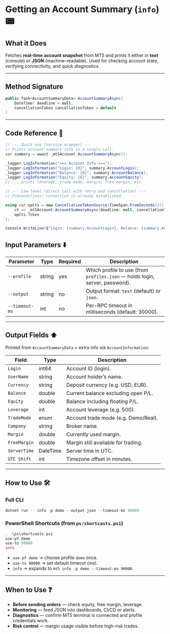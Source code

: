 # Getting an Account Summary (`info`) 📟

## What it Does 

Fetches **real-time account snapshot** from MT5 and prints it either in **text** (console) or **JSON** (machine-readable).
Used for checking account state, verifying connectivity, and quick diagnostics.

---
## Method Signature

```csharp
public Task<AccountSummaryData> AccountSummaryAsync(
    DateTime? deadline = null,
    CancellationToken cancellationToken = default
)
```
---
## Code Reference 🧩
```csharp
// --- Quick use (service wrapper) ---
// Prints account summary info in a single call.
var summary = await _mt5Account.AccountSummaryAsync();

_logger.LogInformation("=== Account Info ===");
_logger.LogInformation("Login: {0}", summary.AccountLogin);
_logger.LogInformation("Balance: {0}", summary.AccountBalance);
_logger.LogInformation("Equity: {0}", summary.AccountEquity);
// ... prints leverage, trade mode, margin, free margin, etc.

// --- Low-level (direct call with retry and cancellation) ---
// Preconditions: connection is already established.

using var opCts = new CancellationTokenSource(TimeSpan.FromSeconds(3));
    ct => _mt5Account.AccountSummaryAsync(deadline: null, cancellationToken: ct),
    opCts.Token
);

Console.WriteLine($"Login: {summary.AccountLogin}, Balance: {summary.AccountBalance}");
```

## Input Parameters ⬇️

| Parameter      | Type   | Required | Description                                                                  |
| -------------- | ------ | -------- | ---------------------------------------------------------------------------- |
| `--profile`    | string | yes        | Which profile to use (from `profiles.json` — holds login, server, password). |
| `--output`     | string | no        | Output format: `text` (default) or `json`.                                   |
| `--timeout-ms` | int    | no        | Per-RPC timeout in milliseconds (default: 30000).                            |

---

## Output Fields ⬆️

Printed from `AccountSummaryData` + extra info via `AccountInformation`:

| Field        | Type     | Description                          |
| ------------ | -------- | ------------------------------------ |
| `Login`      | int64    | Account ID (login).                  |
| `UserName`   | string   | Account holder’s name.               |
| `Currency`   | string   | Deposit currency (e.g. USD, EUR).    |
| `Balance`    | double   | Current balance excluding open P/L.  |
| `Equity`     | double   | Balance including floating P/L.      |
| `Leverage`   | int      | Account leverage (e.g. 500).         |
| `TradeMode`  | enum     | Account trade mode (e.g. Demo/Real). |
| `Company`    | string   | Broker name.                         |
| `Margin`     | double   | Currently used margin.               |
| `FreeMargin` | double   | Margin still available for trading.  |
| `ServerTime` | DateTime | Server time in UTC.                  |
| `UTC Shift`  | int      | Timezone offset in minutes.          |

---

## How to Use 🛠️

### Full CLI

```powershell
dotnet run -- info -p demo --output json --timeout-ms 90000
```

### PowerShell Shortcuts (from `ps/shortcasts.ps1`)

```powershell
. .\ps\shortcasts.ps1
use-pf demo
use-to 90000
info
```

* `use-pf demo` → choose profile `demo` once.
* `use-to 90000` → set default timeout (ms).
* `info` → expands to `mt5 info -p demo --timeout-ms 90000`.

---

## When to Use ❓

* **Before sending orders** — check equity, free margin, leverage.
* **Monitoring** — feed JSON into dashboards, CI/CD or alerts.
* **Diagnostics** — confirm MT5 terminal is connected and profile credentials work.
* **Risk control** — margin usage visible before high-risk trades.

